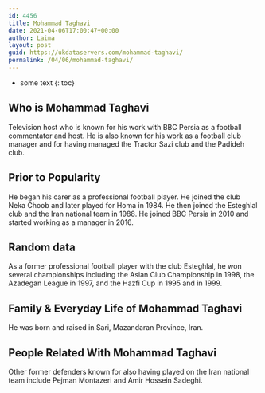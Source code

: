 ```yaml
---
id: 4456
title: Mohammad Taghavi
date: 2021-04-06T17:00:47+00:00
author: Laima
layout: post
guid: https://ukdataservers.com/mohammad-taghavi/
permalink: /04/06/mohammad-taghavi/
---
```


* some text
{: toc}


## Who is Mohammad Taghavi
                  
                  
                  
Television host who is known for his work with BBC Persia as a football commentator and host. He is also known for his work as a football club manager and for having managed the Tractor Sazi club and the Padideh club. 
                  
              
            
              
            
                
                
                
## Prior to Popularity
                  
                  
                  
He began his carer as a professional football player. He joined the club Neka Choob and later played for Homa in 1984. He then joined the Esteghlal club and the Iran national team in 1988. He joined BBC Persia in 2010 and started working as a manager in 2016. 
                  
              
            
              
            
                
                
                
## Random data
                  
                  
                  
As a former professional football player with the club Esteghlal, he won several championships including the Asian Club Championship in 1998, the Azadegan League in 1997, and the Hazfi Cup in 1995 and in 1999. 
                  
              
            
              
            
                
                
                
## Family & Everyday Life of Mohammad Taghavi
                  
                  
                  
He was born and raised in Sari, Mazandaran Province, Iran. 
                  
              
            
              
            
                
                
                
## People Related With Mohammad Taghavi
                  
                  
                  
Other former defenders known for also having played on the Iran national team include Pejman Montazeri and Amir Hossein Sadeghi. 
                  
              
            
              
            
                
              
            
              
              
            
            
              
            
          
          
          